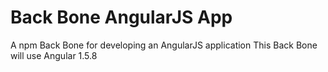 # Back Bone AngularJS App
A npm Back Bone for developing an AngularJS application
This Back Bone will use Angular 1.5.8